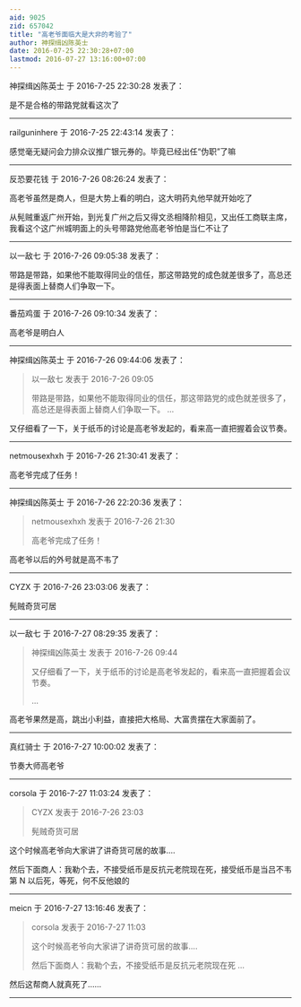 ```yaml
---
aid: 9025
zid: 657042
title: "高老爷面临大是大非的考验了"
author: 神探缉凶陈英士
date: 2016-07-25 22:30:28+07:00
lastmod: 2016-07-27 13:16:00+07:00
---
```


神探缉凶陈英士 于 2016-7-25 22:30:28 发表了：

是不是合格的带路党就看这次了

---

railguninhere 于 2016-7-25 22:43:14 发表了：

感觉毫无疑问会力排众议推广银元券的。毕竟已经出任“伪职”了嘛

---

反恐要花钱 于 2016-7-26 08:26:24 发表了：

高老爷虽然是商人，但是大势上看的明白，这大明药丸他早就开始吃了

从髡贼重返广州开始，到光复广州之后又得文丞相降阶相见，又出任工商联主席，我看这个这广州城明面上的头号带路党他高老爷怕是当仁不让了

---

以一敌七 于 2016-7-26 09:05:38 发表了：

带路是带路，如果他不能取得同业的信任，那这带路党的成色就差很多了，高总还是得表面上替商人们争取一下。

---

番茄鸡蛋 于 2016-7-26 09:10:34 发表了：

高老爷是明白人

---

神探缉凶陈英士 于 2016-7-26 09:44:06 发表了：

> 以一敌七 发表于 2016-7-26 09:05
>
> 带路是带路，如果他不能取得同业的信任，那这带路党的成色就差很多了，高总还是得表面上替商人们争取一下。 ...

又仔细看了一下，关于纸币的讨论是高老爷发起的，看来高一直把握着会议节奏。

---

netmousexhxh 于 2016-7-26 21:30:41 发表了：

高老爷完成了任务！

---

神探缉凶陈英士 于 2016-7-26 22:20:36 发表了：

> netmousexhxh 发表于 2016-7-26 21:30
>
> 高老爷完成了任务！

高老爷以后的外号就是高不韦了

---

CYZX 于 2016-7-26 23:03:06 发表了：

髡贼奇货可居

---

以一敌七 于 2016-7-27 08:29:35 发表了：

> 神探缉凶陈英士 发表于 2016-7-26 09:44
>
> 又仔细看了一下，关于纸币的讨论是高老爷发起的，看来高一直把握着会议节奏。
>
> ...

高老爷果然是高，跳出小利益，直接把大格局、大富贵摆在大家面前了。

---

真红骑士 于 2016-7-27 10:00:02 发表了：

节奏大师高老爷

---

corsola 于 2016-7-27 11:03:24 发表了：

> CYZX 发表于 2016-7-26 23:03
>
> 髡贼奇货可居

这个时候高老爷向大家讲了讲奇货可居的故事....

然后下面商人：我勒个去，不接受纸币是反抗元老院现在死，接受纸币是当吕不韦第 N 以后死，等死，何不反他娘的

---

meicn 于 2016-7-27 13:16:46 发表了：

> corsola 发表于 2016-7-27 11:03
>
> 这个时候高老爷向大家讲了讲奇货可居的故事....
>
> 然后下面商人：我勒个去，不接受纸币是反抗元老院现在死 ...

然后这帮商人就真死了……

---
